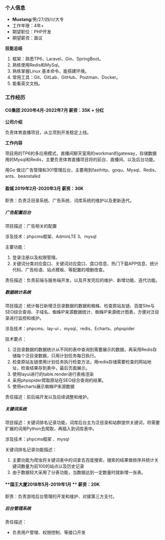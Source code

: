 ### 个⼈信息

* **Mustang**/男/27/四川/大专
* ⼯作年限：4年+
* 期望职位：PHP开发
* 期望薪资：面议

**技能总结**

1. 框架：熟悉TP6、Laravel、Gin、SpringBoot。
2. 熟练使⽤Redis和MySql。
4. 熟练掌握Linux 基本命令，能搭建环境。
5. 常用工具：Git、GitLab、GitHub、Postman、Docker。
6. 能看英文文档。



### ⼯作经历

#### CG集团 **2020年4⽉-2022年7月**   薪资：35K + 分红

**公司介绍**

负责体育直播项目，从立项到开发稳定上线。

**工作内容**

项目用的TP6的多应用模式，直播间聊天室用的workman的gateway，存储数据用的Mysql和Redis，主要负责体育直播项目将的前台、直播间、以及后台功能。

用Go 做过广告管理和301管理后台，主要用到fasthttp、goqu、Mysql、Redis、ants、beanstalkd



#### **盈城 2019年2⽉-2020年3月**   薪资：30K

职责：负责泛⽬录系统、⼴告系统、词库系统的维护以及更新迭代。

##### ⼴告配置后台

项目描述：广告相关的配置

涉及技术：phpcms框架、AdminLTE 3、mysql

主要功能：

1. 登录注册以及权限管理。
2. 关键词分类对应盘⼝、关键词对应盘⼝、盘⼝信息、热⻔下载APP信息、统计代码、⼴告标语、站点模板、等配置的增删改查。

责任描述：负责前端与服务端开发，以及开发完后的维护、新增功能、迭代功能。

##### 数据统计系统

项目描述：统计每日新增泛目录数据的数据和蜘蛛、检查原站友链、百度Site与SEO综合查询、子域名、蜘蛛IP来源数据统计、蜘蛛IP来源统计图表，方便对泛目录进行监控和维护。

涉及技术：phpcms、lay-ui 、mysql、redis、Echarts、phpspider

技术要点：

1. 泛目录数据的数据统计从不同的表中查询到需要展示的数据，再采用Redis存储每个泛目录数据，只用计划任务每日执行。
2. 检查原站友链使用计划任务执行检查方法，用redis存储需要检查的网站地址，检查结果存到表中，最后页面展示。
3. 使用layui进行的table.render进行表格渲染
4. 采用phpspider爬取原站在SEO综合查询的结果。
5. 使用echarts展示蜘蛛IP来源数据

责任描述：前后端开发以及后续调整和维护。

##### 关键词系统

项目描述：关键词排名记录功能，词库后台主为泛⽬录和站群提供关键词，将需要扩展的词⽤Python去爬取，再插⼊到词库表中。

涉及技术：phpcms框架 、mysql

关键词排名记录功能描述：

1. 主要功能为爬⾍将关键词表中的词拿去百度搜索，搜索的结果做排序并统计关键词数量为前100的站点以及历史记录
2. 由于数据较⼤采⽤了分表功能，当数据达到⼀定数量时就新增⼀张表。



#### **国王大厦2018年5⽉-2019年1月 **    薪资：20K

职责：负责游戏后台管理的开发和维护、对接第三方支付。

##### 后台管理系统

责任描述：

* 负责用户管理、权限控制、等接⼝开发

### 
